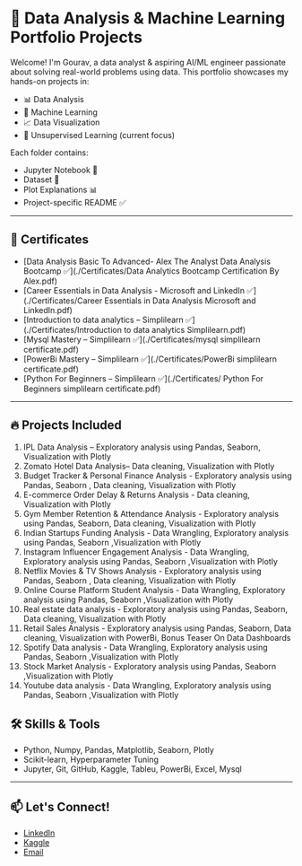 # 🧠 Data Analysis & Machine Learning Portfolio Projects

Welcome! I'm Gourav, a data analyst & aspiring AI/ML engineer passionate about solving real-world problems using data. This portfolio showcases my hands-on projects in:

- 📊 Data Analysis
- 🤖 Machine Learning
- 📈 Data Visualization
- 🧪 Unsupervised Learning (current focus)

Each folder contains:
- Jupyter Notebook 📓
- Dataset 📂
- Plot Explanations 📊
- Project-specific README ✅
  
---

## 📜 Certificates

- [Data Analysis Basic To Advanced- Alex The Analyst Data Analysis Bootcamp ✅](./Certificates/Data Analytics Bootcamp Certification By Alex.pdf)
- [Career Essentials in Data Analysis - Microsoft and LinkedIn ✅](./Certificates/Career Essentials in Data Analysis Microsoft and LinkedIn.pdf)
- [Introduction to data analytics – Simplilearn ✅](./Certificates/Introduction to data analytics Simplilearn.pdf)
- [Mysql Mastery – Simplilearn ✅](./Certificates/mysql simplilearn certificate.pdf)
- [PowerBi Mastery – Simplilearn ✅](./Certificates/PowerBi simplilearn certificate.pdf)
- [Python For Beginners – Simplilearn ✅](./Certificates/ Python For Beginners simplilearn certificate.pdf)
  
---

## 🔥 Projects Included

1. IPL Data Analysis – Exploratory analysis using Pandas, Seaborn, Visualization with Plotly
2. Zomato Hotel Data Analysis– Data cleaning, Visualization with Plotly
3. Budget Tracker & Personal Finance Analysis - Exploratory analysis using Pandas, Seaborn , Data cleaning, Visualization with Plotly
4. E-commerce Order Delay & Returns Analysis - Data cleaning, Visualization with Plotly
5. Gym Member Retention & Attendance Analysis - Exploratory analysis using Pandas, Seaborn, Data cleaning, Visualization with Plotly
6. Indian Startups Funding Analysis - Data Wrangling, Exploratory analysis using Pandas, Seaborn ,Visualization with Plotly
7. Instagram Influencer Engagement Analysis - Data Wrangling, Exploratory analysis using Pandas, Seaborn ,Visualization with Plotly
8. Netflix Movies & TV Shows Analysis - Exploratory analysis using Pandas, Seaborn , Data cleaning, Visualization with Plotly
9. Online Course Platform Student Analysis - Data Wrangling, Exploratory analysis using Pandas, Seaborn ,Visualization with Plotly
10. Real estate data analysis - Exploratory analysis using Pandas, Seaborn, Data cleaning, Visualization with Plotly
11. Retail Sales Analysis - Exploratory analysis using Pandas, Seaborn, Data cleaning, Visualization with PowerBi, Bonus Teaser On Data Dashboards 
12. Spotify Data analysis - Data Wrangling, Exploratory analysis using Pandas, Seaborn ,Visualization with Plotly
13. Stock Market Analysis - Exploratory analysis using Pandas, Seaborn ,Visualization with Plotly
14. Youtube data analysis - Data Wrangling, Exploratory analysis using Pandas, Seaborn ,Visualization with Plotly
  
## 🛠️ Skills & Tools

- Python, Numpy, Pandas, Matplotlib, Seaborn, Plotly
- Scikit-learn, Hyperparameter Tuning
- Jupyter, Git, GitHub, Kaggle, Tableu, PowerBi, Excel, Mysql

---

## 📫 Let's Connect!

- [LinkedIn](https://www.linkedin.com/in/gourav-chhatwani-9a301134a/)
- [Kaggle](https://www.kaggle.com/gamingandtechgt)
- [Email](mailto:chhatwanigourav@gmail.com)


